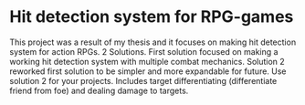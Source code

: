 # Hit detection system for RPG-games
This project was a result of my thesis and it focuses on making hit detection system for action RPGs.
2 Solutions. First solution focused on making a working hit detection system with multiple combat mechanics. 
Solution 2 reworked first solution to be simpler and more expandable for future. Use solution 2 for your projects.
Includes target differentiating (differentiate friend from foe) and dealing damage to targets.
